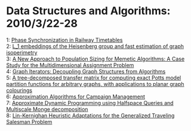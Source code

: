 # Data Structures and Algorithms: 2010/3/22-28  
1: [Phase Synchronization in Railway Timetables](https://doi.org/10.48550/arXiv.1003.4012)  
2: [L_1 embeddings of the Heisenberg group and fast estimation of graph  isoperimetry](https://doi.org/10.48550/arXiv.1003.4261)  
3: [A New Approach to Population Sizing for Memetic Algorithms: A Case Study  for the Multidimensional Assignment Problem](https://doi.org/10.48550/arXiv.1003.4314)  
4: [Graph Iterators: Decoupling Graph Structures from Algorithms](https://doi.org/10.48550/arXiv.1003.4366)  
5: [A tree-decomposed transfer matrix for computing exact Potts model  partition functions for arbitrary graphs, with applications to planar graph  colourings](https://doi.org/10.48550/arXiv.1003.4847)  
6: [Approximation Algorithms for Campaign Management](https://doi.org/10.48550/arXiv.1004.0334)  
7: [Approximate Dynamic Programming using Halfspace Queries and Multiscale  Monge decomposition](https://doi.org/10.48550/arXiv.1003.4942)  
8: [Lin-Kernighan Heuristic Adaptations for the Generalized Traveling  Salesman Problem](https://doi.org/10.48550/arXiv.1003.5330)  